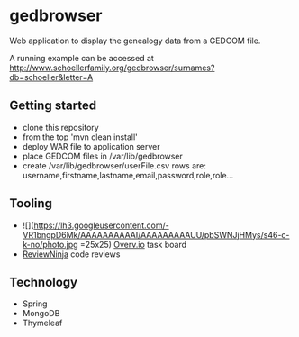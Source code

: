 # gedbrowser

Web application to display the genealogy data from a GEDCOM file.

A running example can be accessed at
http://www.schoellerfamily.org/gedbrowser/surnames?db=schoeller&letter=A

## Getting started

* clone this repository
* from the top 'mvn clean install'
* deploy WAR file to application server
* place GEDCOM files in /var/lib/gedbrowser
* create /var/lib/gedbrowser/userFile.csv rows are: username,firstname,lastname,email,password,role,role...

## Tooling

* ![](https://lh3.googleusercontent.com/-VR1bngpD6Mk/AAAAAAAAAAI/AAAAAAAAAUU/pbSWNJjHMys/s46-c-k-no/photo.jpg =25x25) [Overv.io](https://overv.io/workspace/dickschoeller/comfortable-seahorse/board/) task board
* [ReviewNinja](https://app.review.ninja/dickschoeller/gedbrowser) code reviews

## Technology

* Spring
* MongoDB
* Thymeleaf
